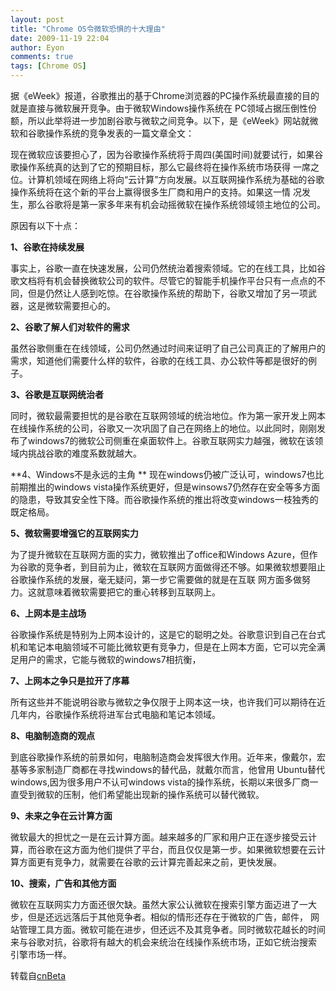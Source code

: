 ```yaml
---
layout: post
title: "Chrome OS令微软恐惧的十大理由"
date: 2009-11-19 22:04
author: Eyon
comments: true
tags: [Chrome OS]
---
```

据《eWeek》报道，谷歌推出的基于Chrome浏览器的PC操作系统最直接的目的就是直接与微软展开竞争。由于微软Windows操作系统在 PC领域占据压倒性份额，所以此举将进一步加剧谷歌与微软之间竞争。以下，是《eWeek》网站就微软和谷歌操作系统的竞争发表的一篇文章全文：

现在微软应该要担心了，因为谷歌操作系统将于周四(美国时间)就要试行，如果谷歌操作系统真的达到了它的预期目标，那么它最终将在操作系统市场获得 一席之位。计算机领域在网络上将向“云计算”方向发展。以互联网操作系统为基础的谷歌操作系统将在这个新的平台上赢得很多生厂商和用户的支持。如果这一情 况发生，那么谷歌将是第一家多年来有机会动摇微软在操作系统领域领主地位的公司。

原因有以下十点：

**1、谷歌在持续发展**

事实上，谷歌一直在快速发展，公司仍然统治着搜索领域。它的在线工具，比如谷歌文档将有机会替换微软公司的软件。尽管它的智能手机操作平台只有一点点的不同，但是仍然让人感到吃惊。在谷歌操作系统的帮助下，谷歌又增加了另一项武器，这是微软需要担心的。

**2、谷歌了解人们对软件的需求**

虽然谷歌侧重在在线领域，公司仍然通过时间来证明了自己公司真正的了解用户的需求，知道他们需要什么样的软件，谷歌的在线工具、办公软件等都是很好的例子。<!--more-->

**3、谷歌是互联网统治者**

同时，微软最需要担忧的是谷歌在互联网领域的统治地位。作为第一家开发上网本在线操作系统的公司，谷歌又一次巩固了自己在网络上的地位。以此同时，刚刚发布了windows7的微软公司侧重在桌面软件上。谷歌互联网实力越强，微软在该领域内挑战谷歌的难度系数就越大。

**4、Windows不是永远的主角
**
现在windows仍被广泛认可，windows7也比前期推出的windows vista操作系统更好，但是winsows7仍然存在安全等多方面的隐患，导致其安全性下降。而谷歌操作系统的推出将改变windows一枝独秀的既定格局。

**5、微软需要增强它的互联网实力**

为了提升微软在互联网方面的实力，微软推出了office和Windows Azure，但作为谷歌的竞争者，到目前为止，微软在互联网方面做得还不够。如果微软想要阻止谷歌操作系统的发展，毫无疑问，第一步它需要做的就是在互联 网方面多做努力。这就意味着微软需要把它的重心转移到互联网上。

**6、上网本是主战场**

谷歌操作系统是特别为上网本设计的，这是它的聪明之处。谷歌意识到自己在台式机和笔记本电脑领域不可能比微软更有竞争力，但是在上网本方面，它可以完全满足用户的需求，它能与微软的windows7相抗衡，

**7、上网本之争只是拉开了序幕**

所有这些并不能说明谷歌与微软之争仅限于上网本这一块，也许我们可以期待在近几年内，谷歌操作系统将进军台式电脑和笔记本领域。

**8、电脑制造商的观点**

到底谷歌操作系统的前景如何，电脑制造商会发挥很大作用。近年来，像戴尔，宏基等多家制造厂商都在寻找windows的替代品，就戴尔而言，他曾用 Ubuntu替代windows,因为很多用户不认可windows vista的操作系统，长期以来很多厂商一直受到微软的压制，他们希望能出现新的操作系统可以替代微软。

**9、未来之争在云计算方面**

微软最大的担忧之一是在云计算方面。越来越多的厂家和用户正在逐步接受云计算，而谷歌在这方面为他们提供了平台，而且仅仅是第一步。如果微软想要在云计算方面更有竞争力，就需要在谷歌的云计算完善起来之前，更快发展。

**10、搜索，广告和其他方面**

微软在互联网实力方面还很欠缺。虽然大家公认微软在搜索引擎方面迈进了一大步，但是还远远落后于其他竞争者。相似的情形还存在于微软的广告，邮件， 网站管理工具方面。微软可能在进步，但还远不及其竞争者。同时微软花越长的时间来与谷歌对抗，谷歌将有越大的机会来统治在线操作系统市场，正如它统治搜索 引擎市场一样。

转载自[cnBeta](http://www.cnbeta.com/articles/98188.htm)
